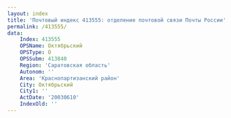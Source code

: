 ```yaml
---
layout: index
title: 'Почтовый индекс 413555: отделение почтовой связи Почты России'
permalink: /413555/
data:
    Index: 413555
    OPSName: Октябрьский
    OPSType: О
    OPSSubm: 413840
    Region: 'Саратовская область'
    Autonom: ''
    Area: 'Краснопартизанский район'
    City: Октябрьский
    City1: ''
    ActDate: '20030610'
    IndexOld: ''
---
```

